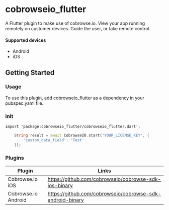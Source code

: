# cobrowseio_flutter

A Flutter plugin to make use of cobrowse.io. View your app running remotely on customer devices. Guide the user, or take remote control.

#### Supported devices

  - Android
  - iOS
  

## Getting Started

### Usage
To use this plugin, add cobrowseio_flutter as a dependency in your pubspec.yaml file.

### init

`import 'package:cobrowseio_flutter/cobrowseio_flutter.dart';`

```dart
    String result = await CobrowseIO.start("YOUR_LICENSE_KEY", {
        'custom_data_field': 'Test'
    });
```

### Plugins

| Plugin | Links |
| ------ | ------ |
| Cobrowse.io iOS | https://github.com/cobrowseio/cobrowse-sdk-ios-binary |
| Cobrowse.io Android | https://github.com/cobrowseio/cobrowse-sdk-android-binary |

